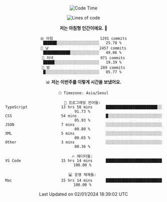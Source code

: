 <div align="center">

<br />

 <!--START_SECTION:waka-->
![Code Time](http://img.shields.io/badge/Code%20Time-1%2C873%20hrs%2017%20mins-blue)

![Lines of code](https://img.shields.io/badge/%EC%A0%80%EB%8A%94%20%EC%97%AC%ED%83%9C%EA%B9%8C%EC%A7%80%20-3.3%20million%20%EC%A4%84%EC%9D%98%20%EC%BD%94%EB%93%9C%EB%A5%BC%20%EC%9E%91%EC%84%B1%ED%96%88%EC%96%B4%EC%9A%94.-blue)

**저는 아침형 인간이에요. 🐤** 

```text
🌞 아침                     1291 commits        ██████░░░░░░░░░░░░░░░░░░░   25.78 % 
🌆 낮　                     2457 commits        ████████████░░░░░░░░░░░░░   49.06 % 
🌃 저녁                     971 commits         █████░░░░░░░░░░░░░░░░░░░░   19.39 % 
🌙 밤　                     289 commits         █░░░░░░░░░░░░░░░░░░░░░░░░   05.77 % 
```


📊 **저는 이번주를 이렇게 시간을 보냈어요.** 

```text
🕑︎ Timezone: Asia/Seoul

💬 프로그래밍 언어들: 
TypeScript               13 hrs 58 mins      ███████████████████████░░   91.73 % 
CSS                      54 mins             █░░░░░░░░░░░░░░░░░░░░░░░░   05.93 % 
JSON                     7 mins              ░░░░░░░░░░░░░░░░░░░░░░░░░   00.80 % 
XML                      5 mins              ░░░░░░░░░░░░░░░░░░░░░░░░░   00.65 % 
Other                    3 mins              ░░░░░░░░░░░░░░░░░░░░░░░░░   00.36 % 

🔥 에디터들: 
VS Code                  15 hrs 14 mins      █████████████████████████   100.00 % 

💻 운영 체제들: 
Mac                      15 hrs 14 mins      █████████████████████████   100.00 % 
```


 Last Updated on 02/01/2024 18:39:02 UTC
<!--END_SECTION:waka-->

</div>
